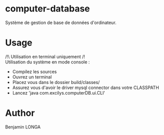 # computer-database
Système de gestion de base de données d'ordinateur.

# Usage
/!\ Utilisation en terminal uniquement /!\
Utilisation du système en mode console :
- Compilez les sources
- Ouvrez un terminal
- Placez vous dans le dossier build/classes/
- Assurez vous d'avoir le driver mysql connector dans votre CLASSPATH
- Lancez 'java com.excilys.computerDB.ui.CLI'

# Author
Benjamin LONGA